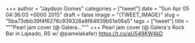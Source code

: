 
+++
author = "Jaydson Gomes"
categories = ["tweet"]
date = "Sun Apr 05 04:36:03 +0000 2015"
draft = false
image = "{TWEET_IMAGE}"
slug = "5ba73dbb39f4f6276c939328a8f84939b51e06a5"
tags = ["tweet"]
title = """Pearl jam cover (@ Galera..."""
+++
Pearl jam cover (@ Galera's Rock Bar in Lajeado, RS w/ @pamelakafer) https://t.co/aU549KW4kD
